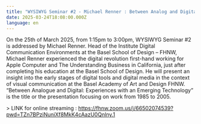 ```yaml
---
title: "WYSIWYG Seminar #2 - Michael Renner : Between Analog and Digital"
date: 2025-03-24T18:08:00.000Z
language: en
---
```

On the 25th of March 2025, from 1:15pm to 3:00pm, WYSIWYG
Seminar #2 is addressed by Michael Renner. Head of the Institute Digital Communication Environments at the Basel School of Design – FHNW, Michael Renner experienced the digital revolution first-hand working for Apple Computer and The Understanding Business in California, just after completing his education at the Basel School of Design. He will present an insight into the early stages of digital tools and digital media in the context of visual communication at the Basel Academy of Art and Design FHNW. “Between Analogue and Digital: Experiences with an Emerging Technology” is the title or the presentation focusing on work from 1985 to 2005.

\> LINK for online streaming : https://fhnw.zoom.us/j/66502074539?pwd=TZn7BPziNuniXf8MkK4cAazU0Qnlny.1
